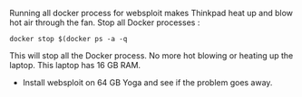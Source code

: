 
Running all docker process for websploit makes Thinkpad heat up and blow hot air through the fan. Stop all Docker processes :

```
docker stop $(docker ps -a -q
```

This will stop all the Docker process. No more hot blowing or heating up the laptop. This laptop has 16 GB RAM. 

- Install websploit on 64 GB Yoga and see if the problem goes away.
